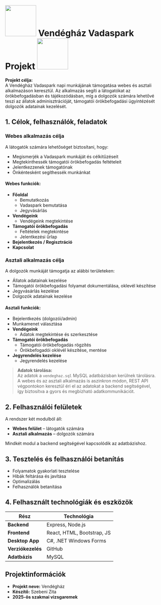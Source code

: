 # <img src="Desktop/Vendeghaz/Resources/logoico.ico" width="100" /> Vendégház Vadaspark Projekt <img src="Desktop/Vendeghaz/Resources/logoico.ico" width="100" />

**Projekt célja:**  
A Vendégház Vadaspark napi munkájának támogatása webes és asztali alkalmazáson keresztül. Az alkalmazás segíti a látogatókat az örökbefogadásban és tájékozódásban, míg a dolgozók számára lehetővé teszi az állatok adminisztrációját, támogatói örökbefogadási ügyintézését dolgozók adatainak kezelését.

## 1. Célok, felhasználók, feladatok

### Webes alkalmazás célja

A látogatók számára lehetőséget biztosítani, hogy:
- Megismerjék a Vadaspark munkáját és célkitűzéseit
- Megtekinthessék támogatói örökbefogadás feltételeit
- Jelentkezzenek támogatónak 
- Önkéntesként segíthessék munkánkat

#### Webes funkciók:
- **Főoldal**
  - Bemutatkozás
  - Vadaspark bemutatása
  - Jegyvásárlás
- **Vendégeink**
  - Vendégeink megtekintése
- **Támogatói örökbefogadás**
  - Feltételek megtekintése
  - Jelentkezési űrlap
- **Bejelentkezés / Regisztráció**
- **Kapcsolat**

### Asztali alkalmazás célja

A dolgozók munkáját támogatja az alábbi területeken:
- Állatok adatainak kezelése
- Támogatói örökbefogadási folyamat dokumentálása, oklevél készítése
- Jegyvásárlás kezelése
- Dolgozók adatainak kezelése

#### Asztali funkciók:
- Bejelentkezés (dolgozói/admin)
- Munkamenet választása
- **Vendégeink**
  - Adatok megtekintése és szerkesztése
- **Támogatói örökbefogadás**
  - Támogatói örökbefogadás rögzítés
  - Örökbefogadói oklévél készítése, mentése
- **Jegyrendelés kezelése**
  - Jegyrendelés kezelése

> **Adatok tárolása:**  
> Az adatok a `vendeghaz.sql` MySQL adatbázisban kerülnek tárolásra.  
> A webes és az asztali alkalmazás is aszinkron módon, REST API végpontokon keresztül éri el az adatokat a backend segítségével,  
> így biztosítva a gyors és megbízható adatkommunikációt.

## 2. Felhasználói felületek

A rendszer két modulból áll:
- **Webes felület** – látogatók számára
- **Asztali alkalmazás** – dolgozók számára

Mindkét modul a backend segítségével kapcsolódik az adatbázishoz.

## 3. Tesztelés és felhasználói betanítás

- Folyamatok gyakorlati tesztelése
- Hibák feltárása és javítása
- Optimalizálás
- Felhasználók betanítása

## 4. Felhasznált technológiák és eszközök

| Rész             | Technológia                    |
|------------------|--------------------------------|
| **Backend**      | Express, Node.js               |
| **Frontend**     | React, HTML, Bootstrap, JS     |
| **Desktop App**  | C#, .NET Windows Forms         |
| **Verziókezelés**| GitHub                         |
| **Adatbázis**    | MySQL                          |


## Projektinformációk

- **Projekt neve:** Vendégház  
- **Készítő:** Szebeni Zita
- **2025-ös szakmai vizsgaremek**
